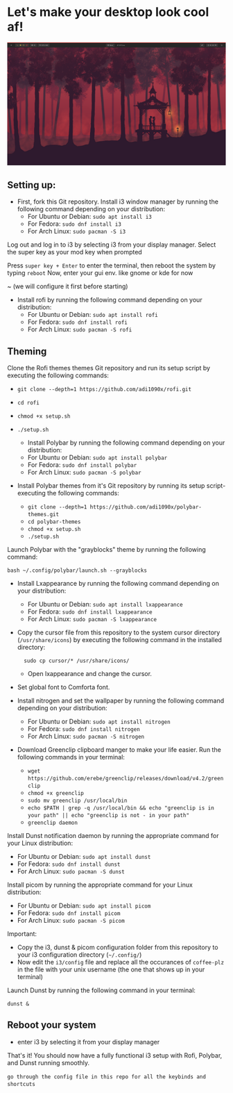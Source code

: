 # Let's make your desktop look cool af!
<img src="./screenshot.png" alt="screenshot"/>

## Setting up:
- First, fork this Git repository.
Install i3 window manager by running the following command depending on your distribution:
   - For Ubuntu or Debian: `sudo apt install i3`
   - For Fedora: `sudo dnf install i3`
   - For Arch Linux: `sudo pacman -S i3`

Log out and log in to i3 by selecting i3 from your display manager.
Select the super key as your mod key when prompted

Press `super key + Enter` to enter the terminal, then reboot the system by typing `reboot`
Now, enter your gui env. like gnome or kde for now 

~ (we will configure it first before starting)

- Install rofi by running the following command depending on your distribution:
   - For Ubuntu or Debian: `sudo apt install rofi`
   - For Fedora: `sudo dnf install rofi`
   - For Arch Linux: `sudo pacman -S rofi`

## Theming

Clone the Rofi themes themes Git repository and run its setup script by executing the following commands:

- `git clone --depth=1 https://github.com/adi1090x/rofi.git`
- `cd rofi`
- `chmod +x setup.sh`
- `./setup.sh`

    - Install Polybar by running the following command depending on your distribution:
    - For Ubuntu or Debian: `sudo apt install polybar`
    - For Fedora: `sudo dnf install polybar`
    - For Arch Linux: `sudo pacman -S polybar`
  
- Install Polybar themes from it's Git repository by running its setup script- executing the following commands:

    - `git clone --depth=1 https://github.com/adi1090x/polybar-themes.git`
    - `cd polybar-themes`
    - `chmod +x setup.sh`
    - `./setup.sh`

Launch Polybar with the "grayblocks" theme by running the following command:

    bash ~/.config/polybar/launch.sh --grayblocks

- Install Lxappearance by running the following command depending on your distribution:
    - For Ubuntu or Debian: `sudo apt install lxappearance`
    - For Fedora: `sudo dnf install lxappearance`
    - For Arch Linux: `sudo pacman -S lxappearance`
  
- Copy the cursor file from this repository to the system cursor directory (`/usr/share/icons`) by executing the following command in the installed directory:

        sudo cp cursor/* /usr/share/icons/

  - Open lxappearance and change the cursor.

- Set global font to Comforta font.

- Install nitrogen and set the wallpaper by running the following command depending on your distribution:
    - For Ubuntu or Debian: `sudo apt install nitrogen`
    - For Fedora: `sudo dnf install nitrogen`
    - For Arch Linux: `sudo pacman -S nitrogen`

- Download Greenclip clipboard manger to make your life easier. Run the following commands in your terminal:

  - `wget https://github.com/erebe/greenclip/releases/download/v4.2/greenclip`
  - `chmod +x greenclip`
  - `sudo mv greenclip /usr/local/bin`
  - `echo $PATH | grep -q /usr/local/bin && echo "greenclip is in your path" || echo "greenclip is not - in your path"`
  - `greenclip daemon`

Install Dunst notification daemon by running the appropriate command for your Linux distribution:
   - For Ubuntu or Debian: `sudo apt install dunst`
   - For Fedora: `sudo dnf install dunst`
   - For Arch Linux: `sudo pacman -S dunst`

Install picom by running the appropriate command for your Linux distribution:
   - For Ubuntu or Debian: `sudo apt install picom`
   - For Fedora: `sudo dnf install picom`
   - For Arch Linux: `sudo pacman -S picom`

Important: 
- Copy the i3, dunst & picom configuration folder from this repository to your i3 configuration directory (`~/.config/`)
- Now edit the `i3/config` file and replace all the occurances of `coffee-plz` in the file with your unix username (the one that shows up in your terminal)

Launch Dunst by running the following command in your terminal:

    dunst &

## Reboot your system
- enter i3 by selecting it from your display manager
  
That's it! You should now have a fully functional i3 setup with Rofi, Polybar, and Dunst running smoothly.

`go through the config file in this repo for all the keybinds and shortcuts`
